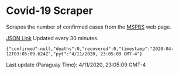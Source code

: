 # Covid-19 Scraper

Scrapes the number of confirmed cases from the [MSPBS](https://www.mspbs.gov.py/covid-19.php) web page.

[JSON Link](https://jmayalag.github.io/covid19-scrape/cases.json)
Updated every 30 minutes.
```
{"confirmed":null,"deaths":0,"recovered":0,"timestamp":"2020-04-12T03:05:09.624Z","pyt":"4/11/2020, 23:05:09 GMT-4"}
```
Last update (Paraguay Time): 4/11/2020, 23:05:09 GMT-4